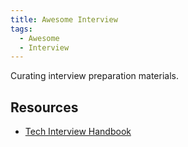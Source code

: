 ```yaml
---
title: Awesome Interview
tags:
  - Awesome
  - Interview
---
```


Curating interview preparation materials.

## Resources

- [Tech Interview Handbook](https://techinterviewhandbook.org/)
